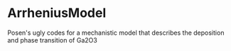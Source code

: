 # ArrheniusModel
Posen's ugly codes for a mechanistic model that describes the deposition and phase transition of Ga2O3
